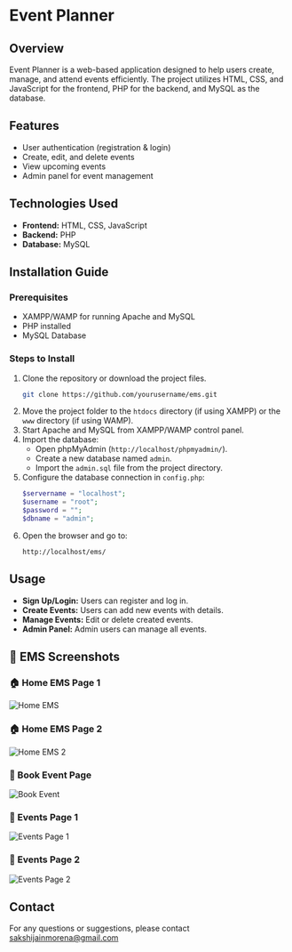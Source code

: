 # Event Planner

## Overview
Event Planner is a web-based application designed to help users create, manage, and attend events efficiently. The project utilizes HTML, CSS, and JavaScript for the frontend, PHP for the backend, and MySQL as the database.

## Features
- User authentication (registration & login)
- Create, edit, and delete events
- View upcoming events
- Admin panel for event management

## Technologies Used
- **Frontend:** HTML, CSS, JavaScript
- **Backend:** PHP
- **Database:** MySQL

## Installation Guide
### Prerequisites
- XAMPP/WAMP for running Apache and MySQL
- PHP installed
- MySQL Database

### Steps to Install
1. Clone the repository or download the project files.
   ```bash
   git clone https://github.com/yourusername/ems.git
   ```
2. Move the project folder to the `htdocs` directory (if using XAMPP) or the `www` directory (if using WAMP).
3. Start Apache and MySQL from XAMPP/WAMP control panel.
4. Import the database:
   - Open phpMyAdmin (`http://localhost/phpmyadmin/`).
   - Create a new database named `admin`.
   - Import the `admin.sql` file from the project directory.
5. Configure the database connection in `config.php`:
   ```php
   $servername = "localhost";
   $username = "root";
   $password = "";
   $dbname = "admin";
   ```
6. Open the browser and go to:
   ```
   http://localhost/ems/
   ```

## Usage
- **Sign Up/Login:** Users can register and log in.
- **Create Events:** Users can add new events with details.
- **Manage Events:** Edit or delete created events.
- **Admin Panel:** Admin users can manage all events.

 ## 📸 EMS Screenshots
 
### 🏠 Home EMS Page 1
![Home EMS](https://github.com/SAKSHIJAIN123-MCA/ems/event%20management%20system/blob/main/admin/image/homeems.jpg?raw=true)

### 🏠 Home EMS Page 2
![Home EMS 2](https://github.com/SAKSHIJAIN123-MCA/ems/event%20management%20system/blob/main/admin/image/homeems2.jpg?raw=true)

### 📅 Book Event Page
![Book Event](https://github.com/SAKSHIJAIN123-MCA/ems/event%20management%20system/blob/main/admin/image/bookevent.jpg?raw=true)

### 🎉 Events Page 1
![Events Page 1](https://github.com/SAKSHIJAIN123-MCA/ems/event%20management%20system/blob/main/admin/image/events.jpg?raw=true)

### 🎉 Events Page 2
![Events Page 2](https://github.com/SAKSHIJAIN123-MCA/ems/event%20management%20system/blob/main/admin/image/events2.jpg?raw=true)

## Contact
For any questions or suggestions, please contact sakshijainmorena@gmail.com


